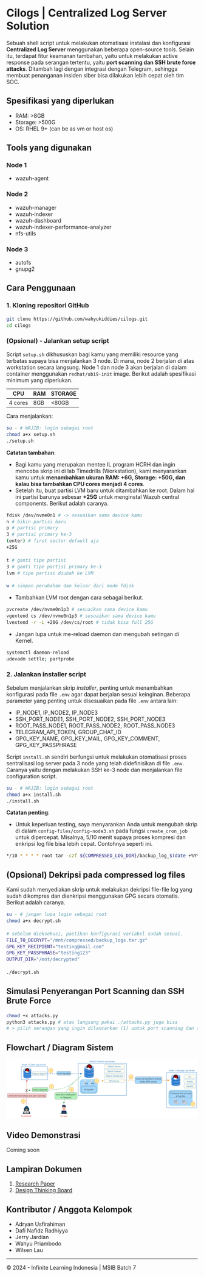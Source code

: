 # Cilogs | Centralized Log Server Solution

Sebuah shell script untuk melakukan otomatisasi instalasi dan konfigurasi **Centralized Log Server** menggunakan beberapa open-source tools. Selain itu, terdapat fitur keamanan tambahan, yaitu untuk melakukan active response pada serangan tertentu, yaitu **port scanning dan SSH brute force attacks**. Ditambah lagi dengan integrasi dengan Telegram, sehingga membuat penanganan insiden siber bisa dilakukan lebih cepat oleh tim SOC.

## Spesifikasi yang diperlukan

- RAM: >8GB
- Storage: >500G
- OS: RHEL 9+ (can be as vm or host os)

## Tools yang digunakan

### Node 1

- wazuh-agent

### Node 2

- wazuh-manager
- wazuh-indexer
- wazuh-dashboard
- wazuh-indexer-performance-analyzer
- nfs-utils

### Node 3

- autofs
- gnupg2

## Cara Penggunaan

### 1. Kloning repositori GitHub

```bash
git clone https://github.com/wahyukiddies/cilogs.git
cd cilogs
```

### (Opsional) - Jalankan setup script

Script `setup.sh` dikhususkan bagi kamu yang memiliki resource yang terbatas supaya bisa menjalankan 3 node. Di mana, node 2 berjalan di atas workstation secara langsung. Node 1 dan node 3 akan berjalan di dalam container menggunakan `redhat/ubi9-init` image. Berikut adalah spesifikasi minimum yang diperlukan.

CPU     | RAM | STORAGE |
------- | --- | ------- |
4 cores | 8GB | <80GB   |

Cara menjalankan:

```bash
su - # WAJIB: login sebagai root
chmod a+x setup.sh
./setup.sh
```

**Catatan tambahan**:

- Bagi kamu yang merupakan mentee IL program HCRH dan ingin mencoba skrip ini di lab Timedrills (Workstation), kami menyarankan kamu untuk **menambahkan ukuran RAM: +6G, Storage: +50G, dan kalau bisa tambahkan CPU cores menjadi 4 cores**.
- Setelah itu, buat partisi LVM baru untuk ditambahkan ke root. Dalam hal ini partisi barunya sebesar **+25G** untuk menginstal Wazuh central components. Berikut adalah caranya.

```bash
fdisk /dev/nvme0n1 # -> sesuaikan sama device kamu
n # bikin partisi baru
p # partisi primary
3 # partisi primary ke-3
(enter) # first sector default aja
+25G

t # ganti tipe partisi
3 # ganti tipe partisi primary ke-3
lvm # tipe partisi diubah ke LVM

w # simpan perubahan dan keluar dari mode fdisk
```

- Tambahkan LVM root dengan cara sebagai berikut.

```bash
pvcreate /dev/nvme0n1p3 # sesuaikan sama device kamu
vgextend cs /dev/nvme0n1p3 # sesuaikan sama device kamu
lvextend -r -L +20G /dev/cs/root # tidak bisa full 25G
```

- Jangan lupa untuk me-reload daemon dan mengubah setingan di Kernel.

```bash
systemctl daemon-reload
udevadm settle; partprobe
```

### 2. Jalankan installer script

Sebelum menjalankan skrip _installer_, penting untuk menambahkan konfigurasi pada file `.env` agar dapat berjalan sesuai keinginan.
Beberapa parameter yang penting untuk disesuaikan pada file `.env` antara lain:

- IP_NODE1, IP_NODE2, IP_NODE3
- SSH_PORT_NODE1, SSH_PORT_NODE2, SSH_PORT_NODE3
- ROOT_PASS_NODE1, ROOT_PASS_NODE2, ROOT_PASS_NODE3
- TELEGRAM_API_TOKEN, GROUP_CHAT_ID
- GPG_KEY_NAME, GPG_KEY_MAIL, GPG_KEY_COMMENT, GPG_KEY_PASSPHRASE

Script `install.sh` sendiri berfungsi untuk melakukan otomatisasi proses sentralisasi log server pada 3 node yang telah didefinisikan di file `.env`. Caranya yaitu dengan melakukan SSH ke-3 node dan menjalankan file configuration script.

```bash
su - # WAJIB: login sebagai root
chmod a+x install.sh
./install.sh
```

**Catatan penting**:

- Untuk keperluan testing, saya menyarankan Anda untuk mengubah skrip di dalam `config-files/config-node3.sh` pada fungsi `create_cron_job` untuk dipercepat. Misalnya, 5/10 menit supaya proses kompresi dan enkripsi log file bisa lebih cepat. Contohnya seperti ini.

```bash
*/10 * * * * root tar -czf ${COMPRESSED_LOG_DIR}/backup_log_$(date +%Y%m%d).tar.gz ${BACKUP_MOUNT_POINT}/* && gpg --encrypt --recipient ${GPG_KEY_MAIL} ${COMPRESSED_LOG_DIR}/backup_log_$(date +%Y%m%d).tar.gz
```

## (Opsional) Dekripsi pada compressed log files

Kami sudah menyediakan skrip untuk melakukan dekripsi file-file log yang sudah dikompres dan dienkripsi menggunakan GPG secara otomatis. Berikut adalah caranya.

```bash
su - # jangan lupa login sebagai root
chmod a+x decrypt.sh

# sebelum dieksekusi, pastikan konfigurasi variabel sudah sesuai.
FILE_TO_DECRYPT="/mnt/compressed/backup_logs.tar.gz"
GPG_KEY_RECIPIENT="testing@mail.com"
GPG_KEY_PASSPHRASE="testing123"
OUTPUT_DIR="/mnt/decrypted"

./decrypt.sh
```

## Simulasi Penyerangan Port Scanning dan SSH Brute Force

```bash
chmod +x attacks.py
python3 attacks.py # atau langsung pakai ./attacks.py juga bisa
# > pilih serangan yang ingin dilancarkan (1) untuk port scanning dan (2) untuk ssh brute force
```

## Flowchart / Diagram Sistem

![System Diagram](./cilogs-system-diagram.png)

## Video Demonstrasi

Coming soon

## Lampiran Dokumen

1. [Research Paper](https://docs.google.com/document/d/1mPCNVVcSWGiXO0kJXTk8Wg3yfwToL1ag5Z7mYHmOiDo/edit?usp=sharing)
2. [Design Thinking Board](https://miro.com/welcomeonboard/TFFWWTFabEZoVzA4aXlaZnh2bWJVaWpzMWxKaG4yQ24xMzJTeXpTTlVwZjEwZ0hURDdjRk5kdFAybFEwRXEyOXwzNDU4NzY0NjA0MDU0MzUwNTYxfDI=?share_link_id=804140861053)

## Kontributor / Anggota Kelompok

- Adryan Usfirahiman
- Dafi Nafidz Radhiyya
- Jerry Jardian
- Wahyu Priambodo
- Wilsen Lau

---

© 2024 - Infinite Learning Indonesia | MSIB Batch 7
